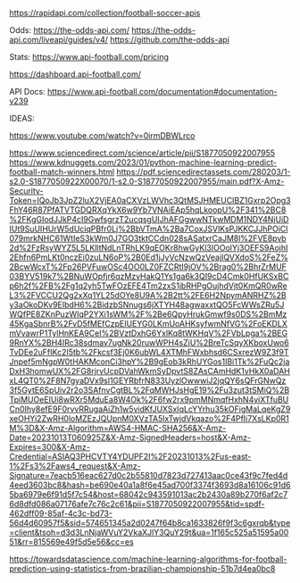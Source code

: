 https://rapidapi.com/collection/football-soccer-apis


Odds:
https://the-odds-api.com/
https://the-odds-api.com/liveapi/guides/v4/
https://github.com/the-odds-api


Stats:
https://www.api-football.com/pricing

https://dashboard.api-football.com/

API Docs:
https://www.api-football.com/documentation#documentation-v239



IDEAS:

https://www.youtube.com/watch?v=0irmDBWLrco

https://www.sciencedirect.com/science/article/pii/S1877050922007955
https://www.kdnuggets.com/2023/01/python-machine-learning-predict-football-match-winners.html
https://pdf.sciencedirectassets.com/280203/1-s2.0-S1877050922X00070/1-s2.0-S1877050922007955/main.pdf?X-Amz-Security-Token=IQoJb3JpZ2luX2VjEA0aCXVzLWVhc3QtMSJHMEUCIBZ1Gxrp2Opg3FhY46R87PfATVTGDQRXqYkX6w9Yb7VNAiEAp5hqLkoopU%2F341%2BC8%2FKgGIodJJkP4cI9GwfsgrzT2ucqsgUIJhAFGgwwNTkwMDM1NDY4NjUiDIUt9SuUIHUrW5dUciqPBfr0Lj%2BbVTmA%2Ba7CoxJSVlKsPJKKCJJhPOiCl079mrkNHC61WtIeS3kWm0J7GO3tktCCdn028sASatxrCaJM8l%2FVE8pvb2d%2FzRsyWYZ5L5LKlltNdLnTRhLK9qEOKr8hwGyKl3IOOolYj3OEFS9AojhI2Ehfn6PmLKt0nczEi0zuLN6oP%2B0Ed1jJyVcNzwQzVeajIQVXdoS%2FeZ%2BcwWcxT%2Fp26PVFuwOSc4OO0LZ0FZCRtI9jOV%2Brag0%2BhrZrMUF03BYV519k7%2BNuWOpfjr6qzMzvHakQ1Ys1ga6k3QI9cD4Cmk0HfUKSxBCp6h2f%2FB%2Fg1q2yh5TwFOzEFE4Tm2zxS1jbRHPgOujhdVjt0KmQR0wReL3%2FVCCU2Qg2xXq1YL25dOYe8U9A%2B2tt%2FE6H2NpymANRHZ%2By3aOkoDKv9EIbdH6%2BidzbSNnugs6jXTYH48agwaxxtQO5FcWWsZRu5JWQfPE8ZKnPuzWIqP2YXi1sWM%2F%2Be6QpyHrukGmwf9s0DS%2BmMz45KgaSbnrB%2FvD5fMEfCzpEIUEYG0LKmUoAHKsyfwmNfVG%2FoEKDLXmVvawrP1TylHnKEA9CeI%2BVztDxhG6YxlKq8tWKHqV%2FVbLpga%2BEG9RnYX%2BH4IRc38sdmav7ugNk20ruwWPH4sZjU%2BreTcSqyXKboxUwo6TvDEe2uFfIKc2I5tb%2Fkcsf3Ej0K6ubWL4XTMhFWxbhsd6CSxrezW9Z3f9TJnpef5mNgpW0tHAKMconCi3hpY%2B9gEob3kRhUYGos1IBi1Tk%2FuQc2jaDxH3homwUX%2FG8rjrvUcpDVahWkmSyDpvtS8ZAsCAmHdK1vHkX0aDAHxL4QT0%2F8N7gyaDVx9sl1GEYRbfrN833UyzlOwwwiJ2jqQY6sQFrGNwQz3f5GytE6SpUiv2r2o3SAfnvCgtBL%2FqMWHJsHgE19%2Fu3zut3tSMiQ%2BTpiMUOeEIUi8wRXr5MduEa8W4Ok%2F6fw2rx9pmMNmqfHxhN4viXTfuBUCn0Ihy8efE9F0rvvRRugaAiZh1w5vidKfJUXSxIqLcYYrhu35kOFigMaLqeKgZ9xeOHYi2ZwRH0loMZEzJQUpnM0XVzTA5lxTwjdVkqazo%2F4PfIi7XsLKp0R1M%3D&X-Amz-Algorithm=AWS4-HMAC-SHA256&X-Amz-Date=20231013T060925Z&X-Amz-SignedHeaders=host&X-Amz-Expires=300&X-Amz-Credential=ASIAQ3PHCVTY4YDUPF2I%2F20231013%2Fus-east-1%2Fs3%2Faws4_request&X-Amz-Signature=7eacb516eac627d0c2b55810d7823d727413aac0ce43f9c7fed4d4eed3603bc8&hash=be690e40a1a8f6e45ad700f3374f3693d8a16106c91d65ba6979e6f91d5f7c54&host=68042c943591013ac2b2430a89b270f6af2c76d8dfd086a07176afe7c76c2c61&pii=S1877050922007955&tid=spdf-462dff09-85af-4c3c-bd73-56d4d60957f5&sid=574651345a2d0247f64b8ca1633826f9f3c6gxrqb&type=client&tsoh=d3d3LnNjaWVuY2VkaXJlY3QuY29t&ua=1f165c525a51595a0051&rr=815569e49f5d5e56&cc=es

https://towardsdatascience.com/machine-learning-algorithms-for-football-prediction-using-statistics-from-brazilian-championship-51b7d4ea0bc8

